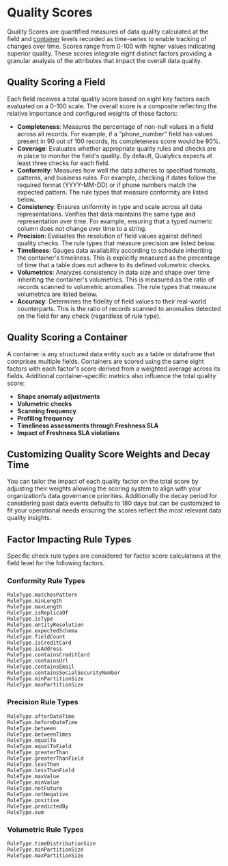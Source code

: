 # Quality Scores

Quality Scores are quantified measures of data quality calculated at the field
and [container](https://userguide.qualytics.io/glossary/#container) levels recorded as time-series to enable tracking of changes over time.
Scores range from 0-100 with higher values indicating superior quality. These scores integrate eight distinct factors
providing a granular analysis of the attributes that impact the overall data quality.

## Quality Scoring a Field

Each field receives a total quality score based on eight key factors each evaluated on a 0-100 scale. The overall score
is a composite reflecting the relative importance and configured weights of these factors:

- **Completeness**: Measures the percentage of non-null values in a field across all records. For example, if a "phone_number" field has values present in 90 out of 100 records, its completeness score would be 90%.
- **Coverage**: Evaluates whether appropriate quality rules and checks are in place to monitor the field's quality. By default, Qualytics expects at least three checks for each field.
- **Conformity**: Measures how well the data adheres to specified formats, patterns, and business rules. For example, checking if dates follow the required format (YYYY-MM-DD) or if phone numbers match the expected pattern. The rule types that measure conformity are listed below.
- **Consistency**: Ensures uniformity in type and scale across all data representations. Verifies that data maintains the same type and representation over time. For example, ensuring that a typed numeric column does not change over time to a string.
- **Precision**: Evaluates the resolution of field values against defined quality checks. The rule types that measure precision are listed below.
- **Timeliness**: Gauges data availability according to schedule inheriting the container's timeliness. This is explicitly measured as the percentage of time that a table does not adhere to its defined volumetric checks.
- **Volumetrics**: Analyzes consistency in data size and shape over time inheriting the container's volumetrics. This is measured as the ratio of records scanned to volumetric anomalies. The rule types that measure volumetrics are listed below.
- **Accuracy**: Determines the fidelity of field values to their real-world counterparts. This is the ratio of records scanned to anomalies detected on the field for any check (regardless of rule type).

## Quality Scoring a Container

A container is any structured data entity such as a table or dataframe that comprises multiple fields. Containers are
scored using the same eight factors with each factor's score derived from a weighted average across its fields.
Additional container-specific metrics also influence the total quality score:

- **Shape anomaly adjustments**
- **Volumetric checks**
- **Scanning frequency**
- **Profiling frequency**
- **Timeliness assessments through Freshness SLA**
- **Impact of Freshness SLA violations**

## Customizing Quality Score Weights and Decay Time

You can tailor the impact of each quality factor on the total score by adjusting their weights allowing the scoring
system to align with your organization’s data governance priorities. Additionally the decay period for considering past
data events defaults to 180 days but can be customized to fit your operational needs ensuring the scores reflect the
most relevant data quality insights.

## Factor Impacting Rule Types

Specific check rule types are considered for factor score calculations at the field level for the following factors.

### Conformity Rule Types

```
RuleType.matchesPattern
RuleType.minLength
RuleType.maxLength
RuleType.isReplicaOf
RuleType.isType
RuleType.entityResolution
RuleType.expectedSchema
RuleType.fieldCount
RuleType.isCreditCard
RuleType.isAddress
RuleType.containsCreditCard
RuleType.containsUrl
RuleType.containsEmail
RuleType.containsSocialSecurityNumber
RuleType.minPartitionSize
RuleType.maxPartitionSize
```

### Precision Rule Types

```
RuleType.afterDateTime
RuleType.beforeDateTime
RuleType.between
RuleType.betweenTimes
RuleType.equalTo
RuleType.equalToField
RuleType.greaterThan
RuleType.greaterThanField
RuleType.lessThan
RuleType.lessThanField
RuleType.maxValue
RuleType.minValue
RuleType.notFuture
RuleType.notNegative
RuleType.positive
RuleType.predictedBy
RuleType.sum
```

### Volumetric Rule Types

```
RuleType.timeDistributionSize 
RuleType.minPartitionSize 
RuleType.maxPartitionSize
```
